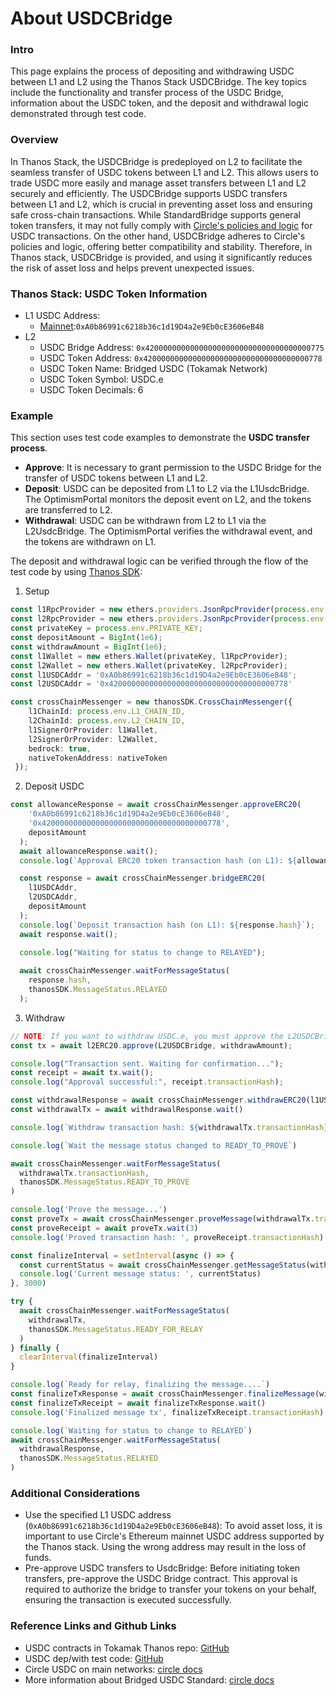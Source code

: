 # About USDCBridge

### Intro

This page explains the process of depositing and withdrawing USDC between L1 and L2 using the Thanos Stack USDCBridge. The key topics include the functionality and transfer process of the USDC Bridge, information about the USDC token, and the deposit and withdrawal logic demonstrated through test code.

### Overview

In Thanos Stack, the USDCBridge is predeployed on L2 to facilitate the seamless transfer of USDC tokens between L1 and L2. This allows users to trade USDC more easily and manage asset transfers between L1 and L2 securely and efficiently. The USDCBridge supports USDC transfers between L1 and L2, which is crucial in preventing asset loss and ensuring safe cross-chain transactions. While StandardBridge supports general token transfers, it may not fully comply with [Circle's policies and logic](https://www.circle.com/blog/bridged-usdc-standard) for USDC transactions. On the other hand, USDCBridge adheres to Circle's policies and logic, offering better compatibility and stability. Therefore, in Thanos stack, USDCBridge is provided, and using it significantly reduces the risk of asset loss and helps prevent unexpected issues.

### Thanos Stack: USDC Token Information

* L1 USDC Address:
  * [Mainnet](https://etherscan.io/token/0xa0b86991c6218b36c1d19d4a2e9eb0ce3606eb48):`0xA0b86991c6218b36c1d19D4a2e9Eb0cE3606eB48`
* L2
  * USDC Bridge Address: `0x4200000000000000000000000000000000000775`
  * USDC Token Address: `0x4200000000000000000000000000000000000778`
  * USDC Token Name: Bridged USDC (Tokamak Network)
  * USDC Token Symbol: USDC.e
  * USDC Token Decimals: 6

### Example

This section uses test code examples to demonstrate the **USDC transfer process**.

* **Approve**: It is necessary to grant permission to the USDC Bridge for the transfer of USDC tokens between L1 and L2.
* **Deposit**: USDC can be deposited from L1 to L2 via the L1UsdcBridge. The OptimismPortal monitors the deposit event on L2, and the tokens are transferred to L2.
* **Withdrawal**: USDC can be withdrawn from L2 to L1 via the L2UsdcBridge. The OptimismPortal verifies the withdrawal event, and the tokens are withdrawn on L1.

The deposit and withdrawal logic can be verified through the flow of the test code by using [Thanos SDK](https://tokamak-network.github.io/thanos-sdk-docs/):

1. Setup

```typescript
const l1RpcProvider = new ethers.providers.JsonRpcProvider(process.env.L1_RPC);
const l2RpcProvider = new ethers.providers.JsonRpcProvider(process.env.L2_RPC)
const privateKey = process.env.PRIVATE_KEY;
const depositAmount = BigInt(1e6);
const withdrawAmount = BigInt(1e6);
const l1Wallet = new ethers.Wallet(privateKey, l1RpcProvider);
const l2Wallet = new ethers.Wallet(privateKey, l2RpcProvider);
const l1USDCAddr = '0xA0b86991c6218b36c1d19D4a2e9Eb0cE3606eB48';
const l2USDCAddr = '0x4200000000000000000000000000000000000778'

const crossChainMessenger = new thanosSDK.CrossChainMessenger({
    l1ChainId: process.env.L1_CHAIN_ID,
    l2ChainId: process.env.L2_CHAIN_ID,
    l1SignerOrProvider: l1Wallet,
    l2SignerOrProvider: l2Wallet,
    bedrock: true,
    nativeTokenAddress: nativeToken
 });
```

2. Deposit USDC

```typescript
const allowanceResponse = await crossChainMessenger.approveERC20(
    '0xA0b86991c6218b36c1d19D4a2e9Eb0cE3606eB48',
    '0x4200000000000000000000000000000000000778',
    depositAmount
  );
  await allowanceResponse.wait();
  console.log(`Approval ERC20 token transaction hash (on L1): ${allowanceResponse.hash}`)

  const response = await crossChainMessenger.bridgeERC20(
    l1USDCAddr,
    l2USDCAddr,
    depositAmount
  );
  console.log(`Deposit transaction hash (on L1): ${response.hash}`);
  await response.wait();

  console.log("Waiting for status to change to RELAYED");
  
  await crossChainMessenger.waitForMessageStatus(
    response.hash,
    thanosSDK.MessageStatus.RELAYED
  );
```

3. Withdraw

```typescript
// NOTE: If you want to withdraw USDC.e, you must approve the L2USDCBridge contract with the approval function
const tx = await l2ERC20.approve(L2USDCBridge, withdrawAmount);

console.log("Transaction sent. Waiting for confirmation...");
const receipt = await tx.wait();
console.log("Approval successful:", receipt.transactionHash);

const withdrawalResponse = await crossChainMessenger.withdrawERC20(l1USDCAddr, l2USDCAddr, withdrawAmount)
const withdrawalTx = await withdrawalResponse.wait()

console.log(`Withdraw transaction hash: ${withdrawalTx.transactionHash}`)

console.log(`Wait the message status changed to READY_TO_PROVE`)

await crossChainMessenger.waitForMessageStatus(
  withdrawalTx.transactionHash,
  thanosSDK.MessageStatus.READY_TO_PROVE
)

console.log('Prove the message...')
const proveTx = await crossChainMessenger.proveMessage(withdrawalTx.transactionHash)
const proveReceipt = await proveTx.wait(3)
console.log('Proved transaction hash: ', proveReceipt.transactionHash)

const finalizeInterval = setInterval(async () => {
  const currentStatus = await crossChainMessenger.getMessageStatus(withdrawalTx)
  console.log('Current message status: ', currentStatus)
}, 3000)

try {
  await crossChainMessenger.waitForMessageStatus(
    withdrawalTx,
    thanosSDK.MessageStatus.READY_FOR_RELAY
  )
} finally {
  clearInterval(finalizeInterval)
}

console.log(`Ready for relay, finalizing the message....`)
const finalizeTxResponse = await crossChainMessenger.finalizeMessage(withdrawalTx.transactionHash)
const finalizeTxReceipt = await finalizeTxResponse.wait()
console.log('Finalized message tx', finalizeTxReceipt.transactionHash)

console.log(`Waiting for status to change to RELAYED`)
await crossChainMessenger.waitForMessageStatus(
  withdrawalResponse,
  thanosSDK.MessageStatus.RELAYED
)
```

### Additional Considerations

* Use the specified L1 USDC address (`0xA0b86991c6218b36c1d19D4a2e9Eb0cE3606eB48`): To avoid asset loss, it is important to use Circle's Ethereum mainnet USDC address supported by the Thanos stack. Using the wrong address may result in the loss of funds.
* Pre-approve USDC transfers to UsdcBridge: Before initiating token transfers, pre-approve the USDC Bridge contract. This approval is required to authorize the bridge to transfer your tokens on your behalf, ensuring the transaction is executed successfully.

### Reference Links and Github Links

* USDC contracts in Tokamak Thanos repo: [GitHub](https://github.com/tokamak-network/tokamak-thanos/tree/main/packages/tokamak/contracts-bedrock/src/tokamak-contracts/USDC)
* USDC dep/with test code: [GitHub](https://github.com/tokamak-network/tokamak-thanos/blob/main/op-e2e/e2e-dep-with/USDC_test.go)
* Circle USDC on main networks: [circle docs](https://developers.circle.com/stablecoins/usdc-on-main-networks)
* More information about Bridged USDC Standard: [circle docs](https://www.circle.com/bridged-usdc#get-started)
